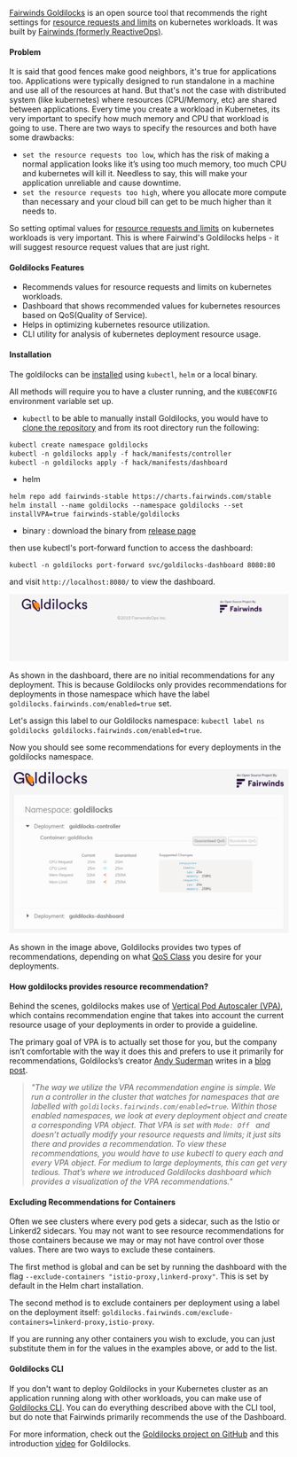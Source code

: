 [Fairwinds Goldilocks](https://github.com/FairwindsOps/goldilocks) is an open source tool that recommends the right settings for [resource requests and limits](https://kubernetes.io/docs/concepts/configuration/manage-resources-containers/#requests-and-limits) on kubernetes workloads. It was built by [Fairwinds (formerly ReactiveOps)](https://www.fairwinds.com/).

#### Problem
It is said that good fences make good neighbors, it's true for applications too. Applications were typically designed to run standalone in a machine and use all of the resources at hand. But that's not the case with distributed system (like kubernetes) where resources (CPU/Memory, etc) are shared between applications. Every time you create a workload in Kubernetes, its very important to specify how much memory and CPU that workload is going to use. There are two ways to specify the resources and both have some drawbacks:
- `set the resource requests too low`, which has the risk of making a normal application looks like it’s using too much memory, too much CPU and kubernetes will kill it. Needless to say, this will make your application unreliable and cause downtime.
- `set the resource requests too high`, where you allocate more compute than necessary and your cloud bill can get to be much higher than it needs to.

So setting optimal values for [resource requests and limits](https://kubernetes.io/docs/concepts/configuration/manage-resources-containers/#requests-and-limits) on kubernetes workloads is very important. This is where Fairwind's Goldilocks helps - it will suggest resource request values that are just right.

#### Goldilocks Features
- Recommends values for resource requests and limits on kubernetes workloads.
- Dashboard that shows recommended values for kubernetes resources based on QoS(Quality of Service).
- Helps in optimizing kubernetes resource utilization.
- CLI utility for analysis of kubernetes deployment resource usage.

#### Installation
The goldilocks can be [installed](https://github.com/FairwindsOps/goldilocks#installation) using `kubectl`, `helm` or a local binary.

All methods will require you to have a cluster running, and the `KUBECONFIG` environment variable set up.

- `kubectl` to be able to manually install Goldilocks, you would have to [clone the repository](https://github.com/FairwindsOps/goldilocks) and from its root directory run the following:
```
kubectl create namespace goldilocks
kubectl -n goldilocks apply -f hack/manifests/controller
kubectl -n goldilocks apply -f hack/manifests/dashboard
```
- helm
```
helm repo add fairwinds-stable https://charts.fairwinds.com/stable
helm install --name goldilocks --namespace goldilocks --set installVPA=true fairwinds-stable/goldilocks
```
- binary : download the binary from [release page](https://github.com/FairwindsOps/goldilocks/releases)

then use kubectl's port-forward function to access the dashboard:
```
kubectl -n goldilocks port-forward svc/goldilocks-dashboard 8080:80
```
and visit `http://localhost:8080/` to view the dashboard.

![goldilocks1](https://github.com/milindchawre/civo-k8s/raw/master/blog/goldilocks/images/g1.png)

As shown in the dashboard, there are no initial recommendations for any deployment. This is because Goldilocks only provides 
recommendations for deployments in those namespace which have the label `goldilocks.fairwinds.com/enabled=true` set.

Let's assign this label to our Goldilocks namespace: `kubectl label ns goldilocks goldilocks.fairwinds.com/enabled=true`.

Now you should see some recommendations for every deployments in the goldilocks namespace.

![goldilocks2](https://github.com/milindchawre/civo-k8s/raw/master/blog/goldilocks/images/g2.png)

As shown in the image above, Goldilocks provides two types of recommendations, depending on what [QoS Class](https://kubernetes.io/docs/tasks/configure-pod-container/quality-service-pod/) you desire for your deployments.

#### How goldilocks provides resource recommendation?

Behind the scenes, goldilocks makes use of [Vertical Pod Autoscaler (VPA)](https://github.com/kubernetes/autoscaler/tree/master/vertical-pod-autoscaler), which contains recommendation engine that takes into account the current resource usage of your deployments in order to provide a guideline.

The primary goal of VPA is to actually set those for you, but the company isn’t comfortable with the way it does this and 
prefers to use it primarily for recommendations, Goldilocks’s creator [Andy Suderman](https://www.linkedin.com/in/sudermanjr/) writes in a [blog post](https://www.fairwinds.com/news/introducing-goldilocks-a-tool-for-recommending-resource-requests).

>*"The way we utilize the VPA recommendation engine is simple. We run a controller in the cluster that watches for namespaces that are labelled with `goldilocks.fairwinds.com/enabled=true`. Within those enabled namespaces, we look at every deployment object and create a corresponding VPA object. That VPA is set with `Mode: Off ` and doesn’t actually modify your resource requests and limits; it just sits there and provides a recommendation. To view these recommendations, you would have to use kubectl to query each and every VPA object. For medium to large deployments, this can get very tedious. That’s where we introduced Goldilocks dashboard which provides a visualization of the VPA recommendations."*

#### Excluding Recommendations for Containers
Often we see clusters where every pod gets a sidecar, such as the Istio or Linkerd2 sidecars. You may not want to see resource recommendations for those containers because we may or may not have control over those values. There are two ways to exclude these containers.

The first method is global and can be set by running the dashboard with the flag `--exclude-containers "istio-proxy,linkerd-proxy"`. This is set by default in the Helm chart installation.

The second method is to exclude containers per deployment using a label on the deployment itself: `goldilocks.fairwinds.com/exclude-containers=linkerd-proxy,istio-proxy`.

If you are running any other containers you wish to exclude, you can just substitute them in for the values in the examples above, or add to the list.

#### Goldilocks CLI
If you don't want to deploy Goldilocks in your Kubernetes cluster as an application running along with other workloads, you can make use of [Goldilocks CLI](https://github.com/FairwindsOps/goldilocks#cli-usage-not-recommended). You can do everything described above with the CLI tool, but do note that Fairwinds primarily recommends the use of the Dashboard.

For more information, check out the [Goldilocks project on GitHub](https://github.com/FairwindsOps/goldilocks) and this introduction [video](https://www.youtube.com/watch?v=WwiRDJ9THMc) for Goldilocks.
